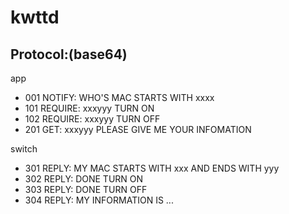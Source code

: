 kwttd
=====


## Protocol:(base64)

app
* 001 NOTIFY: WHO'S MAC STARTS WITH xxxx
* 101 REQUIRE: xxxyyy TURN ON
* 102 REQUIRE: xxxyyy TURN OFF
* 201 GET: xxxyyy PLEASE GIVE ME YOUR INFOMATION

switch
* 301 REPLY: MY MAC STARTS WITH xxx AND ENDS WITH yyy
* 302 REPLY: DONE TURN ON
* 303 REPLY: DONE TURN OFF
* 304 REPLY: MY INFORMATION IS ...
